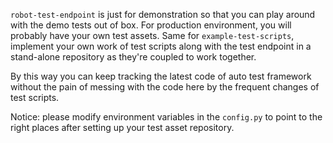 `robot-test-endpoint` is just for demonstration so that you can play around with the demo tests out of box. For production environment, you will probably have your own test assets. Same for `example-test-scripts`, implement your own work of test scripts along with the test endpoint in a stand-alone repository as they're coupled to work together.

By this way you can keep tracking the latest code of auto test framework without the pain of messing with the code here by the frequent changes of test scripts.

Notice: please modify environment variables in the `config.py` to point to the right places after setting up your test asset repository.